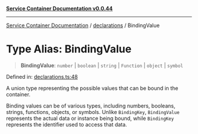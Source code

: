 [**Service Container Documentation v0.0.44**](../../README.md)

***

[Service Container Documentation](../../modules.md) / [declarations](../README.md) / BindingValue

# Type Alias: BindingValue

> **BindingValue**: `number` \| `boolean` \| `string` \| `Function` \| `object` \| `symbol`

Defined in: [declarations.ts:48](https://github.com/stonemjs/service-container/blob/249b060f7936ebb0ea1e26fa167dc5f8fc0b9bc3/src/declarations.ts#L48)

A union type representing the possible values that can be bound in the container.

Binding values can be of various types, including numbers, booleans, strings, functions, objects, or symbols.
Unlike `BindingKey`, `BindingValue` represents the actual data or instance being bound, while `BindingKey` represents the identifier used to access that data.
